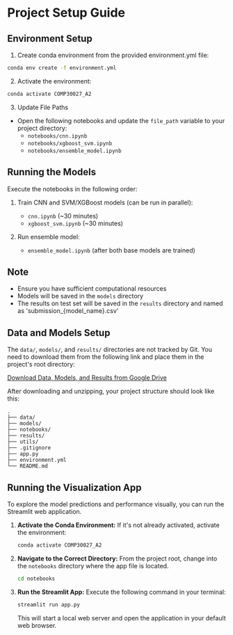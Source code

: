 # Project Setup Guide

## Environment Setup
1. Create conda environment from the provided environment.yml file:

```bash
conda env create -f environment.yml
```

2. Activate the environment:

```bash
conda activate COMP30027_A2
```

3. Update File Paths
- Open the following notebooks and update the `file_path` variable to your project directory:
  - `notebooks/cnn.ipynb`
  - `notebooks/xgboost_svm.ipynb` 
  - `notebooks/ensemble_model.ipynb`

## Running the Models
Execute the notebooks in the following order:

1. Train CNN and SVM/XGBoost models (can be run in parallel):
   - `cnn.ipynb` (~30 minutes)
   - `xgboost_svm.ipynb` (~30 minutes)

2. Run ensemble model:
   - `ensemble_model.ipynb` (after both base models are trained)

## Note
- Ensure you have sufficient computational resources
- Models will be saved in the `models` directory
- The results on test set will be saved in the `results` directory and named as 'submission_{model_name}.csv'

## Data and Models Setup
The `data/`, `models/`, and `results/` directories are not tracked by Git. You need to download them from the following link and place them in the project's root directory:

[Download Data, Models, and Results from Google Drive](YOUR_GOOGLE_DRIVE_LINK_HERE)

After downloading and unzipping, your project structure should look like this:
```
.
├── data/
├── models/
├── notebooks/
├── results/
├── utils/
├── .gitignore
├── app.py
├── environment.yml
└── README.md
```

## Running the Visualization App
To explore the model predictions and performance visually, you can run the Streamlit web application.

1. **Activate the Conda Environment:**
   If it's not already activated, activate the environment:
   ```bash
   conda activate COMP30027_A2
   ```

2. **Navigate to the Correct Directory:**
   From the project root, change into the `notebooks` directory where the app file is located.
   ```bash
   cd notebooks
   ```

3. **Run the Streamlit App:**
   Execute the following command in your terminal:
   ```bash
   streamlit run app.py
   ```
   This will start a local web server and open the application in your default web browser.